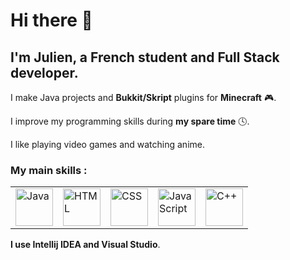 <h1>Hi there 👋</h1> 

<h2>I'm Julien, a French student and Full Stack developer.</h2> 

I make Java projects and **Bukkit/Skript** plugins for **Minecraft** 🎮.

I improve my programming skills during **my spare time** 🕓.

I like playing video games and watching anime.

### My main skills :
<table>
  <tr>
    <td><img src="https://cdn-icons-png.flaticon.com/512/5968/5968282.png" width=60 height=60 title="Java"></td>
    <td><img src="https://cdn-icons-png.flaticon.com/512/732/732212.png" width=60 height=60 title="HTML"></td>
    <td><img src="https://cdn-icons-png.flaticon.com/512/5968/5968242.png" width=60 height=60 title="CSS"></td>
    <td><img src="https://cdn-icons-png.flaticon.com/512/5968/5968292.png" width=60 height=60 title="JavaScript"></td>
    <td><img src="https://cdn-icons-png.flaticon.com/512/6132/6132222.png" width=60 height=60 title="C++"></td>
  </tr>
</table>

**I use Intellij IDEA and Visual Studio**.
